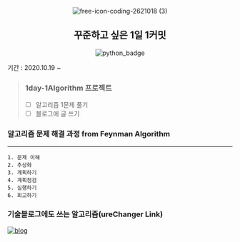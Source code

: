 <div align=center>

![free-icon-coding-2621018 (3)](https://user-images.githubusercontent.com/56578913/99679244-12f37f80-2abf-11eb-83f7-0e8ced2cd0fc.png)
## 꾸준하고 싶은 1일 1커밋
![python_badge](https://img.shields.io/badge/-Python-blue?logo=Python&logoColor=white)

<div align=left>
  
기간 : 2020.10.19 ~
  
> ### 1day-1Algorithm 프로젝트
> - [ ] 알고리즘 1문제 풀기
> - [ ] 블로그에 글 쓰기

### 알고리즘 문제 해결 과정 from Feynman Algorithm
------
```
1. 문제 이해
2. 추상화
3. 계획하기
4. 계획점검
5. 실행하기
6. 회고하기
```

### 기술블로그에도 쓰는 알고리즘(ureChanger Link)

[![blog](https://user-images.githubusercontent.com/56578913/99676221-90b58c00-2abb-11eb-9eb5-889bb331bb51.png)](https://medium.com/urechanger)

